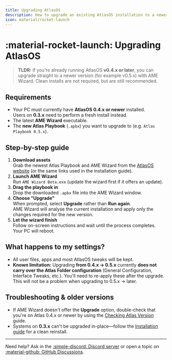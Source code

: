 ```yaml
---
title: Upgrading AtlasOS
description: How to upgrade an existing AtlasOS installation to a newer version without reinstalling Windows.
icon: material/rocket-launch
---
```


# :material-rocket-launch: Upgrading AtlasOS

> **TLDR:** If you're already running AtlasOS **v0.4.x or later**, you can upgrade straight to a newer version (for example v0.5.x) with AME Wizard. Clean installs are not required, but are still recommended.  

## Requirements

* Your PC must currently have **AtlasOS 0.4.x or newer** installed.  
  Users on **0.3.x** need to perform a fresh install instead.
* The latest **AME Wizard** executable.  
* The **new Atlas Playbook** (`.apbx`) you want to upgrade to (e.g. `Atlas Playbook 0.5.x`).

## Step-by-step guide

1. **Download assets**  
   Grab the newest Atlas Playbook and AME Wizard from the [AtlasOS website](https://atlasos.net) (or the same links used in the installation guide).
2. **Launch AME Wizard**  
   Run `AME Wizard Beta.exe` (update the wizard first if it offers an update).
3. **Drag the playbook in**  
   Drop the downloaded `.apbx` file into the AME Wizard window.
4. **Choose "Upgrade"**  
   When prompted, select **Upgrade** rather than **Run again**.  
   AME Wizard will analyse the current installation and apply only the changes required for the new version.
5. **Let the wizard finish**  
   Follow on-screen instructions and wait until the process completes. Your PC will reboot.

## What happens to my settings?

* All user files, apps and most AtlasOS tweaks will be kept.
* **Known limitation:** Upgrading **from 0.4.x → 0.5.x** currently **does not carry over the Atlas Folder configuration** (General Configuration, Interface Tweaks, etc.). You'll need to re-apply these after the upgrade. This will not be a problem when upgrading to 0.5.x → later.  

## Troubleshooting & older versions

* If AME Wizard doesn't offer the **Upgrade** option, double-check that you're on Atlas 0.4.x or newer by using the [Checking Atlas Version](../general-faq/checking-atlas-version.md) guide.
* Systems on **0.3.x** can't be upgraded in-place—follow the [Installation guide](installation.md) for a clean reinstall.

---

Need help? Ask in the [:simple-discord: Discord server](https://discord.atlasos.net) or open a topic on [:material-github: GitHub Discussions](https://github.com/Atlas-OS/Atlas/discussions). 
